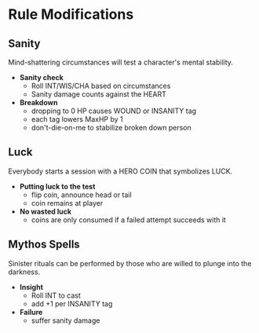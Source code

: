 # Rule Modifications

## Sanity

Mind-shattering circumstances will test a character's mental stability.

- **Sanity check**
	- Roll INT/WIS/CHA based on circumstances
	- Sanity damage counts against the HEART
- **Breakdown**
	- dropping to 0 HP causes WOUND or INSANITY tag
	- each tag lowers MaxHP by 1
	- don't-die-on-me to stabilize broken down person

## Luck

Everybody starts a session with a HERO COIN that symbolizes LUCK.

- **Putting luck to the test**
	- flip coin, announce head or tail
	- coin remains at player
- **No wasted luck**
	- coins are only consumed if a failed attempt succeeds with it

## Mythos Spells

Sinister rituals can be performed by those who are willed to plunge into the darkness.

- **Insight**
	- Roll INT to cast
	- add +1 per INSANITY tag
- **Failure**
	- suffer sanity damage

